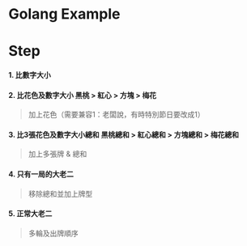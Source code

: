 # Golang Example

# Step
#### 1. 比數字大小
#### 2. 比花色及數字大小 黑桃 > 紅心 > 方塊 > 梅花
> 加上花色（需要兼容1：老闆說，有時特別節日要改成1）
#### 3. 比3張花色及數字大小總和 黑桃總和 > 紅心總和 > 方塊總和 > 梅花總和
> 加上多張牌 & 總和
#### 4. 只有一局的大老二
> 移除總和並加上牌型
#### 5. 正常大老二
> 多輪及出牌順序